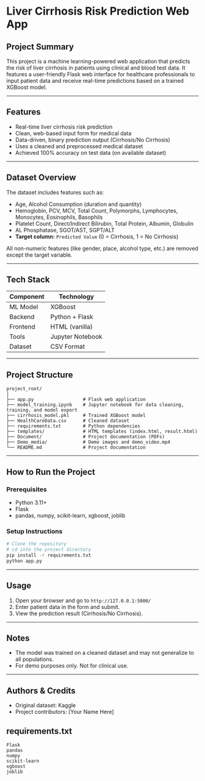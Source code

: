 # Liver Cirrhosis Risk Prediction Web App

## Project Summary
This project is a machine learning-powered web application that predicts the risk of liver cirrhosis in patients using clinical and blood test data. It features a user-friendly Flask web interface for healthcare professionals to input patient data and receive real-time predictions based on a trained XGBoost model.

---

## Features
- Real-time liver cirrhosis risk prediction
- Clean, web-based input form for medical data
- Data-driven, binary prediction output (Cirrhosis/No Cirrhosis)
- Uses a cleaned and preprocessed medical dataset
- Achieved 100% accuracy on test data (on available dataset)

---

## Dataset Overview
The dataset includes features such as:
- Age, Alcohol Consumption (duration and quantity)
- Hemoglobin, PCV, MCV, Total Count, Polymorphs, Lymphocytes, Monocytes, Eosinophils, Basophils
- Platelet Count, Direct/Indirect Bilirubin, Total Protein, Albumin, Globulin
- AL Phosphatase, SGOT/AST, SGPT/ALT
- **Target column:** `Predicted Value` (0 = Cirrhosis, 1 = No Cirrhosis)

All non-numeric features (like gender, place, alcohol type, etc.) are removed except the target variable.

---

## Tech Stack
| Component  | Technology         |
|------------|--------------------|
| ML Model   | XGBoost            |
| Backend    | Python + Flask     |
| Frontend   | HTML (vanilla)     |
| Tools      | Jupyter Notebook   |
| Dataset    | CSV Format         |

---

## Project Structure
```
project_root/
│
├── app.py                  # Flask web application
├── model_training.ipynb    # Jupyter notebook for data cleaning, training, and model export
├── cirrhosis_model.pkl     # Trained XGBoost model
├── HealthCareData.csv      # Cleaned dataset
├── requirements.txt        # Python dependencies
├── templates/              # HTML templates (index.html, result.html)
├── Document/               # Project documentation (PDFs)
├── Demo_media/             # Demo images and demo_video.mp4
└── README.md               # Project documentation
```

---

## How to Run the Project

### Prerequisites
- Python 3.11+
- Flask
- pandas, numpy, scikit-learn, xgboost, joblib

### Setup Instructions
```bash
# Clone the repository
# cd into the project directory
pip install -r requirements.txt
python app.py
```

---

## Usage
1. Open your browser and go to `http://127.0.0.1:5000/`
2. Enter patient data in the form and submit.
3. View the prediction result (Cirrhosis/No Cirrhosis).

---

## Notes
- The model was trained on a cleaned dataset and may not generalize to all populations.
- For demo purposes only. Not for clinical use.

---

## Authors & Credits
- Original dataset: Kaggle
- Project contributors: [Your Name Here]

## requirements.txt

```
Flask
pandas
numpy
scikit-learn
xgboost
joblib
```
